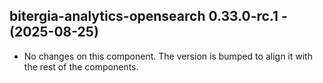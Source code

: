   ## bitergia-analytics-opensearch 0.33.0-rc.1 - (2025-08-25)
  
  * No changes on this component. The version is bumped to align it
    with the rest of the components.
